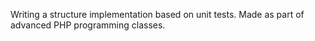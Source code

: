 Writing a structure implementation based on unit tests.
Made as part of advanced PHP programming classes.